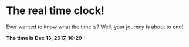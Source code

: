 # The real time clock!

Ever wanted to know what the time is? Well, your journey is about to end!

**The time is Dec 13, 2017, 10:29**